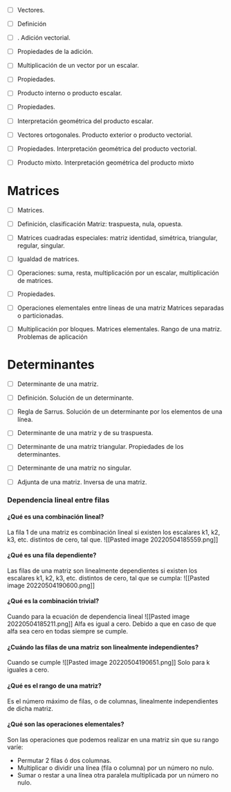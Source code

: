 - [ ] Vectores.
- [ ]  Definición
- [ ] . Adición vectorial. 
- [ ] Propiedades de la adición. 
- [ ] Multiplicación de un vector por un escalar.
- [ ]  Propiedades. 
- [ ] Producto interno o producto escalar. 
- [ ] Propiedades. 
- [ ] Interpretación geométrica del producto escalar. 
- [ ] Vectores ortogonales. Producto exterior o producto vectorial.
- [ ]  Propiedades. Interpretación geométrica del producto vectorial. 
- [ ] Producto mixto. Interpretación geométrica del producto mixto





# Matrices

- [ ] Matrices. 
- [ ] Definición, clasificación Matriz: traspuesta, nula, opuesta. 
- [ ] Matrices cuadradas especiales: matriz identidad, simétrica, triangular, regular, singular.
- [ ]  Igualdad de matrices. 
- [ ] Operaciones: suma, resta, multiplicación por un escalar, multiplicación de matrices. 
- [ ] Propiedades. 
- [ ] Operaciones elementales entre líneas de una matriz Matrices separadas o particionadas.
- [ ]  Multiplicación por bloques. Matrices elementales. Rango de una matriz. Problemas de aplicación



# Determinantes
- [ ] Determinante de una matriz.
- [ ]  Definición. Solución de un determinante. 
- [ ] Regla de Sarrus. Solución de un determinante por los elementos de una línea. 
- [ ] Determinante de una matriz y de su traspuesta.
- [ ]  Determinante de una matriz triangular. Propiedades de los determinantes. 
- [ ] Determinante de una matriz no singular. 
- [ ] Adjunta de una matriz. Inversa de una matriz.






### Dependencia lineal entre filas 
#### ¿Qué es una combinación lineal?
La fila 1 de una matriz es combinación lineal si existen los escalares k1, k2, k3, etc. distintos de cero, tal que. 
![[Pasted image 20220504185559.png]]


#### ¿Qué es una fila dependiente?
Las filas de una matriz son linealmente dependientes si existen los escalares k1, k2, k3, etc. distintos de cero, tal que se cumpla: 
![[Pasted image 20220504190600.png]]



#### ¿Qué es la combinación trivial?
Cuando para la ecuación de dependencia lineal 
![[Pasted image 20220504185211.png]]
Alfa es igual a cero. Debido a que en caso de que alfa sea cero en todas siempre se cumple.



#### ¿Cuándo las filas de una matriz son linealmente independientes?
Cuando se cumple 
![[Pasted image 20220504190651.png]]
Solo para k iguales a cero. 



#### ¿Qué es el rango de una matriz?
Es el número máximo de filas, o de columnas, linealmente independientes de dicha matriz. 


#### ¿Qué son las operaciones elementales?
Son las operaciones que podemos realizar en una matriz sin que su rango varíe:
+ Permutar 2 filas ó dos columnas.
+ Multiplicar o dividir una línea (fila o columna) por un número no nulo.
+ Sumar o restar a una línea  otra paralela multiplicada por un número no nulo. 




